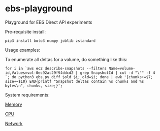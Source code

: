 # ebs-playground
Playground for EBS Direct API experiments

Pre-requisite install:

```
pip3 install boto3 numpy joblib zstandard
```

Usage examples:

To enumerate all deltas for a volume, do something like this: 
 
```
for i in `aws ec2 describe-snapshots --filters Name=volume-id,Values=vol-0ec92ac29f94ddcd2 | grep SnapshotId | cut -d "\"" -f 4 `; do python3 ebs.py diff $old $i; old=$i; done | awk '{chunks+=$7; size+=$10} END{printf "Snapshot deltas contain %s chunks and %s bytes\n", chunks, size;}';
```

System requirements:

[Memory](Memory.md)

[CPU](ebs.py#L7)

[Network](ebs.py#L8)
